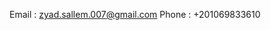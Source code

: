 Email : zyad.sallem.007@gmail.com
Phone : +201069833610

<!---
zyad007/zyad007 is a ✨ special ✨ repository because its `README.md` (this file) appears on your GitHub profile.
You can click the Preview link to take a look at your changes.
--->
